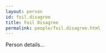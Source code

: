 ```yaml
---
layout: person
id: foil.disagree
title: Foil Disagree
permalink: people/foil.disagree.html
---
```


Person details...